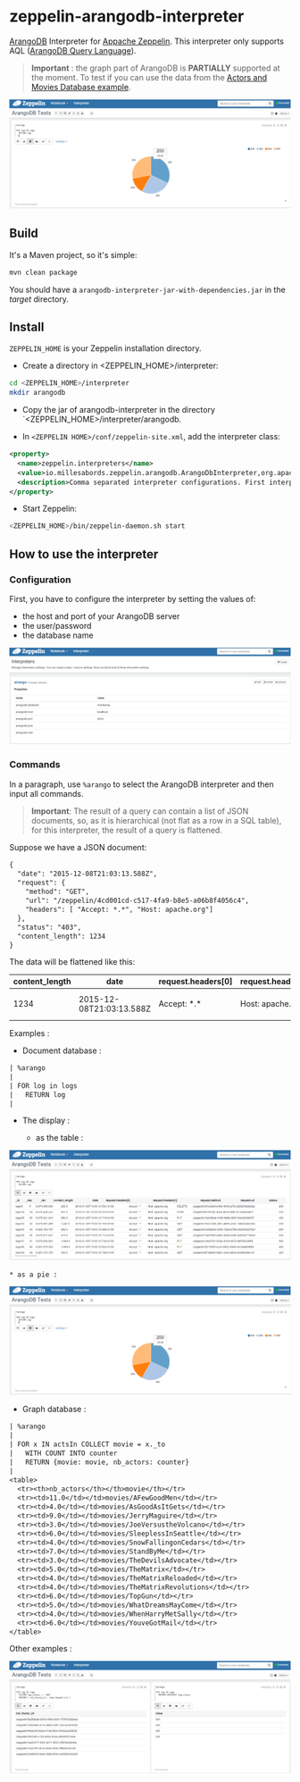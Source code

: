 # zeppelin-arangodb-interpreter

[ArangoDB](https://www.arangodb.com/) Interpreter for [Appache Zeppelin](https://zeppelin.incubator.apache.org/).
This interpreter only supports AQL ([ArangoDB Query Language](https://docs.arangodb.com/Aql/)).

> **Important** : the graph part of ArangoDB is **PARTIALLY** supported at the moment. To test if you can use the data from the [Actors and Movies Database example](https://docs.arangodb.com/cookbook/GraphExampleActorsAndMovies.html). 

![Search pie](/docs/images/arangodb-pie.png)


## Build
It's a Maven project, so it's simple:
```bash
mvn clean package
```
You should have a `arangodb-interpreter-jar-with-dependencies.jar` in the _target_ directory. 

## Install

`ZEPPELIN_HOME` is your Zeppelin installation directory.

* Create a directory  in <ZEPPELIN_HOME>/interpreter:
```bash
cd <ZEPPELIN_HOME>/interpreter
mkdir arangodb
```

* Copy the jar of arangodb-interpreter in the directory `<ZEPPELIN_HOME>/interpreter/arangodb.

* In `<ZEPPELIN HOME>/conf/zeppelin-site.xml`, add the interpreter class:
```xml
<property>
  <name>zeppelin.interpreters</name>
  <value>io.millesabords.zeppelin.arangodb.ArangoDbInterpreter,org.apache.zeppelin.spark.SparkInterpreter,...</value>
  <description>Comma separated interpreter configurations. First interpreter become a default</description>
</property>
```

* Start Zeppelin:
```bash
<ZEPPELIN_HOME>/bin/zeppelin-daemon.sh start
```

## How to use the interpreter

### Configuration

First, you have to configure the interpreter by setting the values of:
* the host and port of your ArangoDB server
* the user/password
* the database name

![Config](/docs/images/arangodb-config.png)


### Commands

In a paragraph, use `%arango` to select the ArangoDB interpreter and then input all commands.

> **Important**: The result of a query can contain a list of JSON documents, so, as it is hierarchical (not flat as a row in a SQL table), for this interpreter, the result of a query is flattened.

Suppose we have a JSON document:

```
{
  "date": "2015-12-08T21:03:13.588Z",
  "request": {
    "method": "GET",
    "url": "/zeppelin/4cd001cd-c517-4fa9-b8e5-a06b8f4056c4",
    "headers": [ "Accept: *.*", "Host: apache.org"]
  },
  "status": "403",
  "content_length": 1234
}
```

The data will be flattened like this:


content_length | date | request.headers[0] | request.headers[1] | request.method | request.url | status
---------------|------|--------------------|--------------------|----------------|-------------|-------
1234 | 2015-12-08T21:03:13.588Z | Accept: \*.\* | Host: apache.org | GET | /zeppelin/4cd001cd-c517-4fa9-b8e5-a06b8f4056c4 | 403


Examples :

* Document database :

```
| %arango
|
| FOR log in logs
|   RETURN log
|
```

  * The display :

    * as the table :

![Display as a table](docs/images/arangodb-table.png)

    * as a pie :

![Display as a pie](docs/images/arangodb-pie.png)


* Graph database :

```
| %arango
|
| FOR x IN actsIn COLLECT movie = x._to
|   WITH COUNT INTO counter
|   RETURN {movie: movie, nb_actors: counter}
|
<table>
  <tr><th>nb_actors</th></th>movie</th></tr>
  <tr><td>11.0</td></td>movies/AFewGoodMen</td></tr>
  <tr><td>4.0</td></td>movies/AsGoodAsItGets</td></tr>
  <tr><td>9.0</td></td>movies/JerryMaguire</td></tr>
  <tr><td>3.0</td></td>movies/JoeVersustheVolcano</td></tr>
  <tr><td>6.0</td></td>movies/SleeplessInSeattle</td></tr>
  <tr><td>4.0</td></td>movies/SnowFallingonCedars</td></tr>
  <tr><td>7.0</td></td>movies/StandByMe</td></tr>
  <tr><td>3.0</td></td>movies/TheDevilsAdvocate</td></tr>
  <tr><td>5.0</td></td>movies/TheMatrix</td></tr>
  <tr><td>4.0</td></td>movies/TheMatrixReloaded</td></tr>
  <tr><td>4.0</td></td>movies/TheMatrixRevolutions</td></tr>
  <tr><td>6.0</td></td>movies/TopGun</td></tr>
  <tr><td>5.0</td></td>movies/WhatDreamsMayCome</td></tr>
  <tr><td>4.0</td></td>movies/WhenHarryMetSally</td></tr>
  <tr><td>6.0</td></td>movies/YouveGotMail</td></tr>
</table>

```



Other examples :

![Display values](docs/images/arangodb-misc.png)


